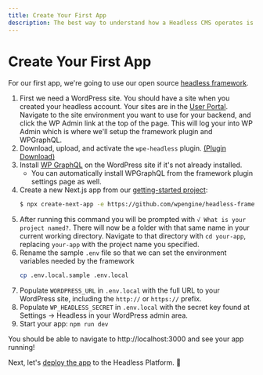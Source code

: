 ```yaml
---
title: Create Your First App
description: The best way to understand how a Headless CMS operates is to create a simple application and deploy it. Use WPEngine's headless framework to create your first Atlas app.
---
```


# Create Your First App

For our first app, we're going to use our open source [headless framework](https://github.com/wpengine/headless-framework).

1. First we need a WordPress site. You should have a site when you created your headless account. Your sites are in the [User Portal](https://my.wpengine.com). Navigate to the site environment you want to use for your backend, and click the WP Admin link at the top of the page. This will log your into WP Admin which is where we'll setup the framework plugin and WPGraphQL.
1. Download, upload, and activate the `wpe-headless` plugin. [(Plugin Download)](https://wp-product-info.wpesvc.net/v1/plugins/wpe-headless?download)
1. Install [WP GraphQL](https://wordpress.org/plugins/wp-graphql/) on the WordPress site if it's not already installed.
   - You can automatically install WPGraphQL from the framework plugin settings page as well.
1. Create a new Next.js app from our [getting-started project](https://github.com/wpengine/headless-framework/tree/canary/examples/getting-started):
   ```bash
   $ npx create-next-app -e https://github.com/wpengine/headless-framework/tree/canary --example-path examples/getting-started --use-npm
   ```
1. After running this command you will be prompted with `√ What is your project named?`. There will now be a folder with that same name in your current working directory. Navigate to that directory with `cd your-app`, replacing `your-app` with the project name you specified.
1. Rename the sample `.env` file so that we can set the environment variables needed by the framework
   ```bash
   cp .env.local.sample .env.local
   ```
1. Populate `WORDPRESS_URL` in `.env.local` with the full URL to your WordPress site, including the `http://` or `https://` prefix.
1. Populate `WP_HEADLESS_SECRET` in `.env.local` with the secret key found at Settings → Headless in your WordPress admin area.
1. Start your app: `npm run dev`

You should be able to navigate to http://localhost:3000 and see your app running!

Next, let's [deploy the app](/guides/getting-started/deploy-app) to the Headless Platform. :rocket:
